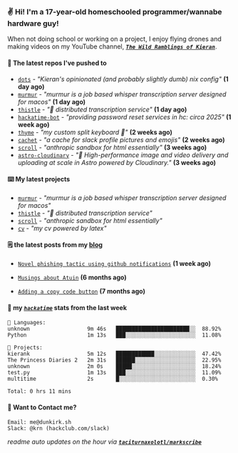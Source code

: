 ### ✌️ Hi! I'm a 17-year-old homeschooled programmer/wannabe hardware guy!

When not doing school or working on a project, I enjoy flying drones and making videos on my YouTube channel, [**_`The Wild Ramblings of Kieran`_**](https://youtube.com/@kieran.rambles).

#### 👷 The latest repos I've pushed to

- [`dots`](https://github.com/taciturnaxolotl/dots) - _"Kieran's opinionated (and probably slightly dumb) nix config"_ **(1 day ago)**
- [`murmur`](https://github.com/taciturnaxolotl/murmur) - _"murmur is a job based whisper transcription server designed for macos"_ **(1 day ago)**
- [`thistle`](https://github.com/taciturnaxolotl/thistle) - _"🪻 distributed transcription service"_ **(1 day ago)**
- [`hackatime-bot`](https://github.com/taciturnaxolotl/hackatime-bot) - _"providing password reset services in hc: circa 2025"_ **(1 week ago)**
- [`thyme`](https://github.com/taciturnaxolotl/thyme) - _"my custom split keyboard 🫶"_ **(2 weeks ago)**
- [`cachet`](https://github.com/taciturnaxolotl/cachet) - _"a cache for slack profile pictures and emojis"_ **(2 weeks ago)**
- [`scroll`](https://github.com/taciturnaxolotl/scroll) - _"anthropic sandbox for html essentially"_ **(3 weeks ago)**
- [`astro-cloudinary`](https://github.com/cloudinary-community/astro-cloudinary) - _"🚀 High-performance image and video delivery and uploading at scale in Astro powered by Cloudinary."_ **(3 weeks ago)**

#### ⌨️ My latest projects

- [`murmur`](https://github.com/taciturnaxolotl/murmur) - _"murmur is a job based whisper transcription server designed for macos"_
- [`thistle`](https://github.com/taciturnaxolotl/thistle) - _"🪻 distributed transcription service"_
- [`scroll`](https://github.com/taciturnaxolotl/scroll) - _"anthropic sandbox for html essentially"_
- [`cv`](https://github.com/taciturnaxolotl/cv) - _"my cv powered by latex"_

#### 🗒️ the latest posts from my [blog](https://dunkirk.sh)

- [`Novel phishing tactic using github notifications`](https://dunkirk.sh/blog/github-phishing/) **(1 week ago)**

- [`Musings about Atuin`](https://dunkirk.sh/blog/atuin/) **(6 months ago)**

- [`Adding a copy code button`](https://dunkirk.sh/blog/adding-a-copy-button/) **(7 months ago)**



#### 📡 my [_`hackatime`_](https://waka.hackclub.com) stats from the last week

```text
💾 Languages:
unknown                  9m 46s   ███████████████████████░░  88.92%
Python                   1m 13s   ███░░░░░░░░░░░░░░░░░░░░░░  11.08%

💼 Projects:
kierank                  5m 12s   ████████████░░░░░░░░░░░░░  47.42%
The Princess Diaries 2   2m 31s   ██████░░░░░░░░░░░░░░░░░░░  22.95%
unknown                  2m 0s    █████░░░░░░░░░░░░░░░░░░░░  18.24%
test.py                  1m 13s   ███░░░░░░░░░░░░░░░░░░░░░░  11.09%
multitime                2s       █░░░░░░░░░░░░░░░░░░░░░░░░  0.30%

Total: 0 hrs 11 mins
```

#### 📮 Want to Contact me?

```text
Email: me@dunkirk.sh
Slack: @krn (hackclub.com/slack)
```

_readme auto updates on the hour via [**`taciturnaxolotl/markscribe`**](https://github.com/taciturnaxolotl/markscribe)_
